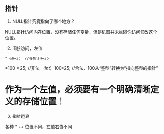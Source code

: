 ## 指针

1. NULL指针究竟指向了哪个地方？

NULL指针访问内存位置，没有存储任何变量，但是机器并未妨碍你访问修改这个位置。

2. 间接访问，左值

```
* &a=25  //等价于a=25
```

*100 = 25; //非法
*（int*）100=25; //合法，100从“整型”转换为“指向整型的指针”

作为一个左值，必须要有一个明确清晰定义的存储位置！
==========================================

3. 指针运算

各种 * ++ 位置不同，左值右值不同


